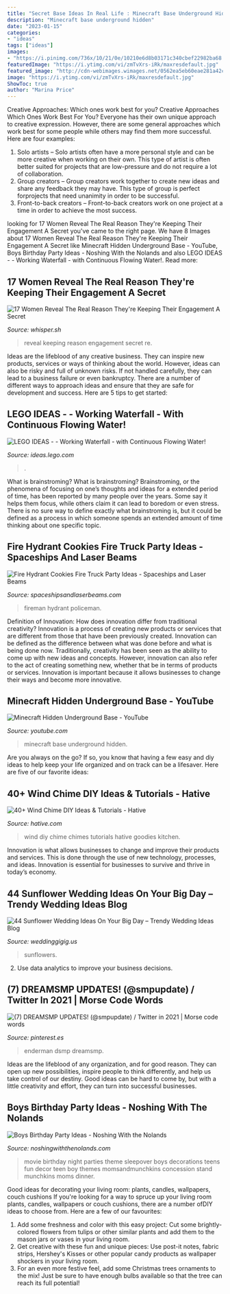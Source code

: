 ```yaml
---
title: "Secret Base Ideas In Real Life : Minecraft Base Underground Hidden"
description: "Minecraft base underground hidden"
date: "2023-01-15"
categories:
- "ideas"
tags: ["ideas"]
images:
- "https://i.pinimg.com/736x/10/21/0e/10210e6d8b03171c340cbef22982ba68.jpg"
featuredImage: "https://i.ytimg.com/vi/zmTvXrs-iRk/maxresdefault.jpg"
featured_image: "http://cdn-webimages.wimages.net/0562ea5eb60eae281a42cc323c4b4a85c938be-v5-wm.jpg?v=0"
image: "https://i.ytimg.com/vi/zmTvXrs-iRk/maxresdefault.jpg"
ShowToc: true
author: "Marina Price"
---
```



Creative Approaches: Which ones work best for you?
Creative Approaches Which Ones Work Best For You?
Everyone has their own unique approach to creative expression. However, there are some general approaches which work best for some people while others may find them more successful. Here are four examples: 

1) Solo artists – Solo artists often have a more personal style and can be more creative when working on their own. This type of artist is often better suited for projects that are low-pressure and do not require a lot of collaboration. 
2) Group creators – Group creators work together to create new ideas and share any feedback they may have. This type of group is perfect forprojects that need unanimity in order to be successful. 
3) Front-to-back creators – Front-to-back creators work on one project at a time in order to achieve the most success.

	

		
looking for 17 Women Reveal The Real Reason They&#039;re Keeping Their Engagement A Secret you've came to the right page. We have 8 Images about 17 Women Reveal The Real Reason They&#039;re Keeping Their Engagement A Secret like Minecraft Hidden Underground Base - YouTube, Boys Birthday Party Ideas - Noshing With the Nolands and also LEGO IDEAS - - Working Waterfall - with Continuous Flowing Water!. Read more:
		
    
## 17 Women Reveal The Real Reason They&#039;re Keeping Their Engagement A Secret

<img loading=lazy src="http://cdn-webimages.wimages.net/0562ea5eb60eae281a42cc323c4b4a85c938be-v5-wm.jpg?v=0" onerror="this.onerror=null;this.src='https://tse1.mm.bing.net/th?id=OIP.S3u_9F0VtZwaVJUJdkveHAHaKp&amp;pid=15.1';" alt="17 Women Reveal The Real Reason They&#039;re Keeping Their Engagement A Secret">

_Source: whisper.sh_

>reveal keeping reason engagement secret re. 

	

Ideas are the lifeblood of any creative business. They can inspire new products, services or ways of thinking about the world. However, ideas can also be risky and full of unknown risks. If not handled carefully, they can lead to a business failure or even bankruptcy. There are a number of different ways to approach ideas and ensure that they are safe for development and success. Here are 5 tips to get started:

    
## LEGO IDEAS - - Working Waterfall - With Continuous Flowing Water!

<img loading=lazy src="https://ideascdn.lego.com/media/generate/entity/lego_ci/project/874084e7-3ecb-410f-a18b-e7451ae5f2a8/resize_to_fill:250:250" onerror="this.onerror=null;this.src='https://tse4.mm.bing.net/th?id=OIP.r9ia6YQ5OqQ_tcKB6Cv0WQAAAA&amp;pid=15.1';" alt="LEGO IDEAS - - Working Waterfall - with Continuous Flowing Water!">

_Source: ideas.lego.com_

>. 

	

What is brainstroming?
What is brainstroming? Brainstroming, or the phenomena of focusing on one’s thoughts and ideas for a extended period of time, has been reported by many people over the years. Some say it helps them focus, while others claim it can lead to boredom or even stress. There is no sure way to define exactly what brainstroming is, but it could be defined as a process in which someone spends an extended amount of time thinking about one specific topic.

    
## Fire Hydrant Cookies Fire Truck Party Ideas - Spaceships And Laser Beams

<img loading=lazy src="https://spaceshipsandlaserbeams.com/wp-content/uploads/2015/09/fire-hydrant-cookies-for-fire-truck-party.jpg" onerror="this.onerror=null;this.src='https://tse4.mm.bing.net/th?id=OIP.2EZdqzRRit8ugsiyfx_XiAHaGP&amp;pid=15.1';" alt="Fire Hydrant Cookies Fire Truck Party Ideas - Spaceships and Laser Beams">

_Source: spaceshipsandlaserbeams.com_

>fireman hydrant policeman. 

	

Definition of Innovation: How does innovation differ from traditional creativity?
Innovation is a process of creating new products or services that are different from those that have been previously created. Innovation can be defined as the difference between what was done before and what is being done now. Traditionally, creativity has been seen as the ability to come up with new ideas and concepts. However, innovation can also refer to the act of creating something new, whether that be in terms of products or services. Innovation is important because it allows businesses to change their ways and become more innovative.

    
## Minecraft Hidden Underground Base - YouTube

<img loading=lazy src="https://i.ytimg.com/vi/zmTvXrs-iRk/maxresdefault.jpg" onerror="this.onerror=null;this.src='https://tse4.mm.bing.net/th?id=OIP.b6IzJlQ2y2dNsKvaSjbWhAHaEK&amp;pid=15.1';" alt="Minecraft Hidden Underground Base - YouTube">

_Source: youtube.com_

>minecraft base underground hidden. 

	

Are you always on the go? If so, you know that having a few easy and diy ideas to help keep your life organized and on track can be a lifesaver. Here are five of our favorite ideas: 

    
## 40+ Wind Chime DIY Ideas &amp; Tutorials - Hative

<img loading=lazy src="http://hative.com/wp-content/uploads/2017/06/wind-chime-diy/6-wind-chime-diy-ideas-tutorials.jpg" onerror="this.onerror=null;this.src='https://tse2.mm.bing.net/th?id=OIP.q8BGTB8h2WPff7hasHFqyQHaRI&amp;pid=15.1';" alt="40+ Wind Chime DIY Ideas &amp; Tutorials - Hative">

_Source: hative.com_

>wind diy chime chimes tutorials hative goodies kitchen. 

	

Innovation is what allows businesses to change and improve their products and services. This is done through the use of new technology, processes, and ideas. Innovation is essential for businesses to survive and thrive in today’s economy.

    
## 44 Sunflower Wedding Ideas On Your Big Day – Trendy Wedding Ideas Blog

<img loading=lazy src="https://www.weddinggigig.us/wp-content/uploads/2019/04/sunflower-wedding-ideas-On-Your-Big-Day-1388646642815153261.jpg" onerror="this.onerror=null;this.src='https://tse3.mm.bing.net/th?id=OIP.hse-JQ9jMFoiPXTLiR7pCAHaPZ&amp;pid=15.1';" alt="44 Sunflower Wedding Ideas On Your Big Day – Trendy Wedding Ideas Blog">

_Source: weddinggigig.us_

>sunflowers. 

	

2. Use data analytics to improve your business decisions.

    
## (7) DREAMSMP UPDATES! (@smpupdate) / Twitter In 2021 | Morse Code Words

<img loading=lazy src="https://i.pinimg.com/736x/10/21/0e/10210e6d8b03171c340cbef22982ba68.jpg" onerror="this.onerror=null;this.src='https://tse3.mm.bing.net/th?id=OIP.woZQ5gsNKk9vd8p9PfYC5wHaEJ&amp;pid=15.1';" alt="(7) DREAMSMP UPDATES! (@smpupdate) / Twitter in 2021 | Morse code words">

_Source: pinterest.es_

>enderman dsmp dreamsmp. 

	

Ideas are the lifeblood of any organization, and for good reason. They can open up new possibilities, inspire people to think differently, and help us take control of our destiny. Good ideas can be hard to come by, but with a little creativity and effort, they can turn into successful businesses.

    
## Boys Birthday Party Ideas - Noshing With The Nolands

<img loading=lazy src="https://noshingwiththenolands.com/wp-content/uploads/2020/03/movie-party-concession-stand-7m-Custom.jpg" onerror="this.onerror=null;this.src='https://tse4.mm.bing.net/th?id=OIP.eRnnoJeKB2_wmX0HHd04TwHaLH&amp;pid=15.1';" alt="Boys Birthday Party Ideas - Noshing With the Nolands">

_Source: noshingwiththenolands.com_

>movie birthday night parties theme sleepover boys decorations teens fun decor teen boy themes momsandmunchkins concession stand munchkins moms dinner. 

	

Good ideas for decorating your living room: plants, candles, wallpapers, couch cushions
If you're looking for a way to spruce up your living room plants, candles, wallpapers or couch cushions, there are a number ofDIY ideas to choose from. Here are a few of our favourites: 
1. Add some freshness and color with this easy project: Cut some brightly-colored flowers from tulips or other similar plants and add them to the mason jars or vases in your living room. 
2. Get creative with these fun and unique pieces: Use post-it notes, fabric strips, Hershey's Kisses or other popular candy products as wallpaper shockers in your living room. 
3. For an even more festive feel, add some Christmas trees ornaments to the mix! Just be sure to have enough bulbs available so that the tree can reach its full potential!

